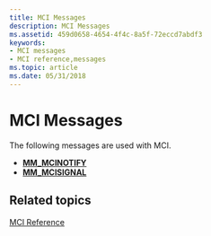 ```yaml
---
title: MCI Messages
description: MCI Messages
ms.assetid: 459d0658-4654-4f4c-8a5f-72eccd7abdf3
keywords:
- MCI messages
- MCI reference,messages
ms.topic: article
ms.date: 05/31/2018
---
```


# MCI Messages

The following messages are used with MCI.

-   [**MM\_MCINOTIFY**](mm-mcinotify.md)
-   [**MM\_MCISIGNAL**](mm-mcisignal.md)

## Related topics

<dl> <dt>

[MCI Reference](mci-reference.md)
</dt> </dl>

 

 




